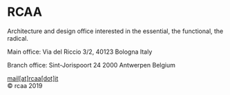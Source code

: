 # RCAA

Architecture and design office interested in the essential, the functional, the radical.

Main office: Via del Riccio 3/2, 40123 Bologna Italy

Branch office: Sint-Jorispoort 24 2000 Antwerpen Belgium

[mail[at]rcaa[dot]it](mailto:mail@rcaa.it)\
© rcaa 2019
